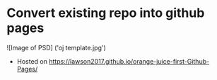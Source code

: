 # Convert existing repo into github pages

![Image of PSD]
('oj template.jpg')

* Hosted on https://lawson2017.github.io/orange-juice-first-Github-Pages/

